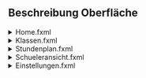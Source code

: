 ## Beschreibung Oberfläche
<details><summary>Home.fxml</summary>

 - Diese Datei enthält den Entwurf der Dashboard
 - Wird beim Starten der App angezeigt
 - Zeigt den aktuellen Datum und Uhrzeit an
 - Zeigt, in wie viel Zeit die nächste Unterrichtsstunde anfängt
 - Zeigt die Schüler der aktuellen Klasse an, wenn man auf einen Schüler clickt, kommt man auf seiner Detailansicht  
</details>

<details><summary>Klassen.fxml</summary>
  
  - In diesem Fenster kann eine Klasse ausgewählt werden und alle Schüler werden aufgelistet
  - Wird durch das Drücken eines Knopfes auf der unteren Leiste angezeigt  
  - Durch das Drücken des Schülernamens kommt man auf die Detailansicht, wo die Schülerinformationen angezeigt werden 
</details>

<details><summary>Stundenplan.fxml</summary>
  
  - In diesem Fenster kann der Stundenplan angezeigt werden 
  - Wird durch das Drücken eines Knopfes auf der unteren Leiste angezeigt
</details>

<details><summary>Schueleransicht.fxml</summary>
  
  - Zeigt die Detailansicht des Schülers an (Name, Klasse, alte Absenzen) 
  - Enthält ein Knopf zum Eintragen ob der Schüler abwesend ist oder nicht
  - Wird durch das Drücken des Knopfes auf der Dashboard oder durch das Drücken des Knopfes in der Klassenansicht aufgerufen. 
</details>

<details><summary>Einstellungen.fxml</summary>
  - Enthält die Einstellungen der App 
  - Wird durch einen Knopf auf der oberen Leiste aufgerufen 
</details>
